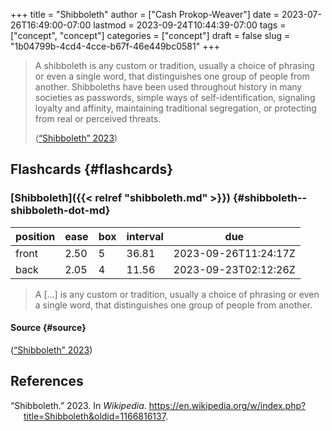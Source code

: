 +++
title = "Shibboleth"
author = ["Cash Prokop-Weaver"]
date = 2023-07-26T16:49:00-07:00
lastmod = 2023-09-24T10:44:39-07:00
tags = ["concept", "concept"]
categories = ["concept"]
draft = false
slug = "1b04799b-4cd4-4cce-b67f-46e449bc0581"
+++

> A shibboleth is any custom or tradition, usually a choice of phrasing or even a single word, that distinguishes one group of people from another. Shibboleths have been used throughout history in many societies as passwords, simple ways of self-identification, signaling loyalty and affinity, maintaining traditional segregation, or protecting from real or perceived threats.
>
> (<a href="#citeproc_bib_item_1">“Shibboleth” 2023</a>)


## Flashcards {#flashcards}


### [Shibboleth]({{< relref "shibboleth.md" >}}) {#shibboleth--shibboleth-dot-md}

| position | ease | box | interval | due                  |
|----------|------|-----|----------|----------------------|
| front    | 2.50 | 5   | 36.81    | 2023-09-26T11:24:17Z |
| back     | 2.05 | 4   | 11.56    | 2023-09-23T02:12:26Z |

> A [...] is any custom or tradition, usually a choice of phrasing or even a single word, that distinguishes one group of people from another.


#### Source {#source}

(<a href="#citeproc_bib_item_1">“Shibboleth” 2023</a>)

## References

<style>.csl-entry{text-indent: -1.5em; margin-left: 1.5em;}</style><div class="csl-bib-body">
  <div class="csl-entry"><a id="citeproc_bib_item_1"></a>“Shibboleth.” 2023. In <i>Wikipedia</i>. <a href="https://en.wikipedia.org/w/index.php?title=Shibboleth&oldid=1166816137">https://en.wikipedia.org/w/index.php?title=Shibboleth&#38;oldid=1166816137</a>.</div>
</div>
